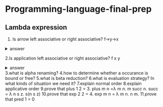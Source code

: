 # Programming-language-final-prep

## Lambda expression
1. Is arrow left associative or right associative? f->y->x
<details>
  <summary>answer</summary>
    arrow is right associative. To understand it, let see f->(y->x). It means this function takes a parameter f, and return a function that takes a parameter y and return x.   
    It's easier to understand it by this example:  
    let f x y = x. The type of f is x->y->x. Then the type f x: y->x. That's exactly what happen when x->(y->x).
</details>

2.Is application left associative or right associative? f x y
<details>
  <summary>answer</summary>
   applicaiton is left associaive. f x y = (f x) y.
</details>
3.what is alpha renaming?
4.how to determine whether a occurance is bound or free? 
5.what is beta reduction?
6.what is evaluation strategy? In what kinds of situation we need it?
7.explain normal order
8.explain applicative order
9.prove that plus 1 2 = 3. plus m n =λ m n. m succ n.  succ = λ n s z. s(n s z)
10.prove that exp 2 2 = 4. exp m n = λ m n. n m.
11.prove that pred 1 = 0
